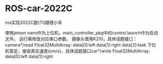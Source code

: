 # ROS-car-2022C
ros实现2022C题(TI)跟随小车

使用jetson nano作为上位机，main_controller_pkg中的control.launch作为启动文件。
运行需修改对应串口参数。
摄像头使用K210，具体话题接口：camera*/read
Float32MultiArray:
data[0]:left
data[1]:right
data[2]:task
下位机暂定，接收真实速度(cm/s)，具体话题接口car*/write
Float32MultiArray:
data[0]:left
data[1]:right
